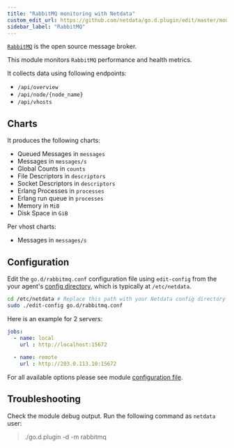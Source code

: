 ```yaml
---
title: "RabbitMQ monitoring with Netdata"
custom_edit_url: https://github.com/netdata/go.d.plugin/edit/master/modules/rabbitmq/README.md
sidebar_label: "RabbitMQ"
---
```




[`RabbitMQ`](https://www.rabbitmq.com/) is the open source message broker.

This module  monitors `RabbitMQ` performance and health metrics.

It collects data using following endpoints:

-   `/api/overview`
-   `/api/node/{node_name}`
-   `/api/vhosts`

## Charts

It produces the following charts:

  - Queued Messages in `messages`
  - Messages in `messages/s`
  - Global Counts in `counts`
  - File Descriptors in `descriptors`
  - Socket Descriptors in `descriptors`
  - Erlang Processes in `processes`
  - Erlang run queue in `processes`
  - Memory in `MiB`
  - Disk Space in `GiB`

Per vhost charts:

  - Messages in `messages/s`

## Configuration

Edit the `go.d/rabbitmq.conf` configuration file using `edit-config` from the your agent's [config
directory](/docs/agent/step-by-step/step-04#find-your-netdataconf-file), which is typically at `/etc/netdata`.

```bash
cd /etc/netdata # Replace this path with your Netdata config directory
sudo ./edit-config go.d/rabbitmq.conf
```

Here is an example for 2 servers:

```yaml
jobs:
  - name: local
    url : http://localhost:15672
      
  - name: remote
    url : http://203.0.113.10:15672

```
For all available options please see module [configuration file](https://github.com/netdata/go.d.plugin/blob/master/config/go.d/rabbitmq.conf).

## Troubleshooting

Check the module debug output. Run the following command as `netdata` user:

> ./go.d.plugin -d -m rabbitmq
